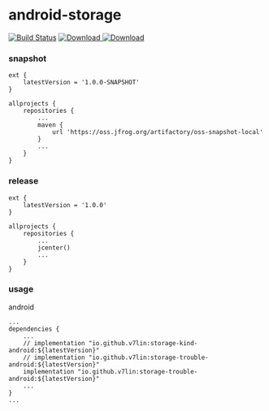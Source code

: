 # android-storage

[![Build Status](https://cloud.drone.io/api/badges/v7lin/android-storage/status.svg)](https://cloud.drone.io/v7lin/android-storage)
[ ![Download](https://api.bintray.com/packages/v7lin/maven/storage-kind-android/images/download.svg) ](https://bintray.com/v7lin/maven/storage-kind-android/_latestVersion)
[ ![Download](https://api.bintray.com/packages/v7lin/maven/storage-trouble-android/images/download.svg) ](https://bintray.com/v7lin/maven/storage-trouble-android/_latestVersion)

### snapshot

````
ext {
    latestVersion = '1.0.0-SNAPSHOT'
}

allprojects {
    repositories {
        ...
        maven {
            url 'https://oss.jfrog.org/artifactory/oss-snapshot-local'
        }
        ...
    }
}
````

### release

````
ext {
    latestVersion = '1.0.0'
}

allprojects {
    repositories {
        ...
        jcenter()
        ...
    }
}
````

### usage

android
````
...
dependencies {
    ...
    // implementation "io.github.v7lin:storage-kind-android:${latestVersion}"
    // implementation "io.github.v7lin:storage-trouble-android:${latestVersion}"
    implementation "io.github.v7lin:storage-trouble-android:${latestVersion}"
    ...
}
...
````
